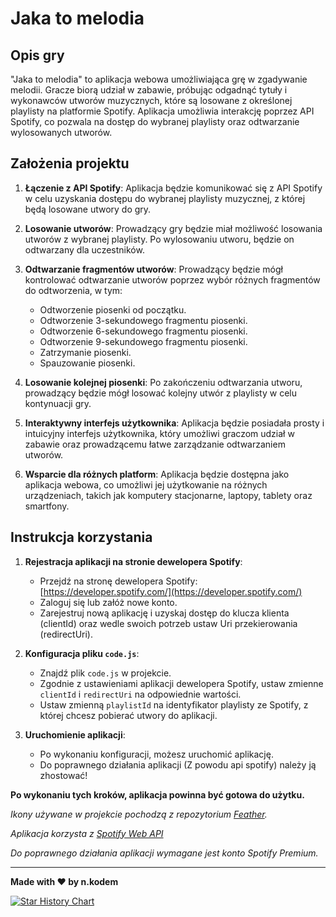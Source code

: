 # Jaka to melodia

## Opis gry

"Jaka to melodia" to aplikacja webowa umożliwiająca grę w zgadywanie melodii. Gracze biorą udział w zabawie, próbując odgadnąć tytuły i wykonawców utworów muzycznych, które są losowane z określonej playlisty na platformie Spotify. Aplikacja umożliwia interakcję poprzez API Spotify, co pozwala na dostęp do wybranej playlisty oraz odtwarzanie wylosowanych utworów.

## Założenia projektu

1. **Łączenie z API Spotify**: Aplikacja będzie komunikować się z API Spotify w celu uzyskania dostępu do wybranej playlisty muzycznej, z której będą losowane utwory do gry.

2. **Losowanie utworów**: Prowadzący gry będzie miał możliwość losowania utworów z wybranej playlisty. Po wylosowaniu utworu, będzie on odtwarzany dla uczestników.

3. **Odtwarzanie fragmentów utworów**: Prowadzący będzie mógł kontrolować odtwarzanie utworów poprzez wybór różnych fragmentów do odtworzenia, w tym:
    - Odtworzenie piosenki od początku.
    - Odtworzenie 3-sekundowego fragmentu piosenki.
    - Odtworzenie 6-sekundowego fragmentu piosenki.
    - Odtworzenie 9-sekundowego fragmentu piosenki.
    - Zatrzymanie piosenki.
    - Spauzowanie piosenki.

4. **Losowanie kolejnej piosenki**: Po zakończeniu odtwarzania utworu, prowadzący będzie mógł losować kolejny utwór z playlisty w celu kontynuacji gry.

5. **Interaktywny interfejs użytkownika**: Aplikacja będzie posiadała prosty i intuicyjny interfejs użytkownika, który umożliwi graczom udział w zabawie oraz prowadzącemu łatwe zarządzanie odtwarzaniem utworów.

6. **Wsparcie dla różnych platform**: Aplikacja będzie dostępna jako aplikacja webowa, co umożliwi jej użytkowanie na różnych urządzeniach, takich jak komputery stacjonarne, laptopy, tablety oraz smartfony.

## Instrukcja korzystania

1. **Rejestracja aplikacji na stronie dewelopera Spotify**:
   - Przejdź na stronę dewelopera Spotify: [https://developer.spotify.com/](https://developer.spotify.com/)
   - Zaloguj się lub załóż nowe konto.
   - Zarejestruj nową aplikację i uzyskaj dostęp do klucza klienta (clientId) oraz wedle swoich potrzeb ustaw Uri przekierowania (redirectUri).

2. **Konfiguracja pliku `code.js`**:
   - Znajdź plik `code.js` w projekcie.
   - Zgodnie z ustawieniami aplikacji dewelopera Spotify, ustaw zmienne `clientId` i `redirectUri` na odpowiednie wartości.
   - Ustaw zmienną `playlistId` na identyfikator playlisty ze Spotify, z której chcesz pobierać utwory do aplikacji.

3. **Uruchomienie aplikacji**:
   - Po wykonaniu konfiguracji, możesz uruchomić aplikację.
   - Do poprawnego działania aplikacji (Z powodu api spotify) należy ją zhostować!

**Po wykonaniu tych kroków, aplikacja powinna być gotowa do użytku.**

*Ikony używane w projekcie pochodzą z repozytorium [Feather](https://github.com/feathericons/feather).*

*Aplikacja korzysta z [Spotify Web API](https://developer.spotify.com/documentation/web-api/)*

*Do poprawnego działania aplikacji wymagane jest konto Spotify Premium.*

---

**Made with ❤️ by n.kodem**

[![Star History Chart](https://api.star-history.com/svg?repos=n-kodem/JakaToMelodia&type=Date&theme=dark)](https://star-history.com/#n-kodem/JakaToMelodia&Date)
